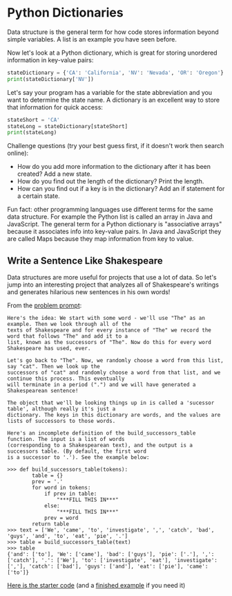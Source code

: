 # Python Dictionaries

Data structure is the general term for how code stores information beyond simple variables. A list is an example you have seen before.

Now let's look at a Python dictionary, which is great for storing unordered information in key-value pairs:

```python
stateDictionary = {'CA': 'California', 'NV': 'Nevada', 'OR': 'Oregon'}
print(stateDictionary['NV'])
```

Let's say your program has a variable for the state abbreviation and you want to determine the state name. A dictionary is an excellent way to store that information for quick access:

```python
stateShort = 'CA'
stateLong = stateDictionary[stateShort]
print(stateLong)
```

Challenge questions (try your best guess first, if it doesn't work then search online):
- How do you add more information to the dictionary after it has been created? Add a new state.
- How do you find out the length of the dictionary? Print the length.
- How can you find out if a key is in the dictionary? Add an if statement for a certain state.

Fun fact: other programming languages use different terms for the same data structure. For example the Python list is called an array in Java and JavaScript. The general term for a Python dictionary is "associative arrays" because it associates info into key-value pairs. In Java and JavaScript they are called Maps because they map information from key to value.


## Write a Sentence Like Shakespeare

Data structures are more useful for projects that use a lot of data. So let's jump into an interesting project that analyzes all of Shakespeare's writings and generates hilarious new sentences in his own words!

From the [problem prompt](https://inst.eecs.berkeley.edu/~cs61a/fa12/labs/lab06/lab06.php): 
```
Here's the idea: We start with some word - we'll use "The" as an example. Then we look through all of the 
texts of Shakespeare and for every instance of "The" we record the word that follows "The" and add it to a
list, known as the successors of "The". Now do this for every word Shakespeare has used, ever.

Let's go back to "The". Now, we randomly choose a word from this list, say "cat". Then we look up the 
successors of "cat" and randomly choose a word from that list, and we continue this process. This eventually 
will terminate in a period (".") and we will have generated a Shakespearean sentence!

The object that we'll be looking things up in is called a 'sucessor table', although really it's just a 
dictionary. The keys in this dictionary are words, and the values are lists of successors to those words.

Here's an incomplete definition of the build_successors_table function. The input is a list of words 
(corresponding to a Shakespearean text), and the output is a successors table. (By default, the first word 
is a successor to '.'). See the example below:

>>> def build_successors_table(tokens):
        table = {}
        prev = '.'
        for word in tokens:
            if prev in table:
                "***FILL THIS IN***"
            else:
                "***FILL THIS IN***"
            prev = word
        return table
>>> text = ['We', 'came', 'to', 'investigate', ',', 'catch', 'bad', 'guys', 'and', 'to', 'eat', 'pie', '.']
>>> table = build_successors_table(text)
>>> table
{'and': ['to'], 'We': ['came'], 'bad': ['guys'], 'pie': ['.'], ',': ['catch'], '.': ['We'], 'to': ['investigate', 'eat'], 'investigate': [','], 'catch': ['bad'], 'guys': ['and'], 'eat': ['pie'], 'came': ['to']}
```

[Here is the starter code](https://trinket.io/library/trinkets/111bae66a7) (and a [finished example](https://trinket.io/library/trinkets/42f790558a) if you need it)
